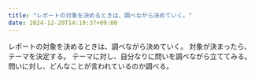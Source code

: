 ```yaml
---
title: "レポートの対象を決めるときは、調べながら決めていく。"
date: 2024-12-20T14:19:37+09:00
---
```

レポートの対象を決めるときは、調べながら決めていく。
対象が決まったら、テーマを決定する。
テーマに対し、自分なりに問いを調べながら立ててみる。
問いに対し、どんなことが言われているのか調べる。
